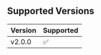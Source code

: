## Supported Versions

| Version | Supported          |
| ------- | ------------------ |
| v2.0.0  | :white_check_mark: |

